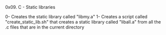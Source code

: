 0x09. C - Static libraries

0- Creates the static library called "libmy.a"
1- Creates a script called "create_static_lib.sh" that creates a static library called "liball.a" from all the .c files that are in the current directory
